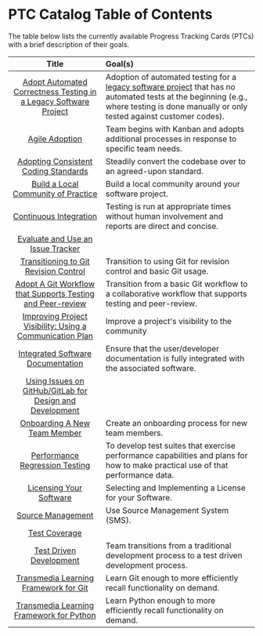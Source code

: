 # PTC Catalog Table of Contents

 The table below lists the currently available Progress Tracking Cards (PTCs) with a brief description of their goals.

 | Title | Goal(s) |
 |:-----:|:--------|
| [Adopt Automated Correctness Testing in a Legacy Software Project](AdoptAutomatedCorrectnessTestingInLegacySoftwareProject.md) | Adoption of automated testing for a [legacy software project](https://bssw.io/items/working-effectively-with-legacy-code) that has no automated tests at the beginning (e.g., where testing is done manually or only tested against customer codes). | 
| [Agile Adoption](AgileAdoption.md) | Team begins with Kanban and adopts additional processes in response to specific team needs. | 
| [Adopting Consistent Coding Standards](CodingStandards.md) | Steadily convert the codebase over to an agreed-upon standard. | 
| [Build a Local Community of Practice](CommunityBuilding.md) | Build a local community around your software project. | 
| [Continuous Integration](ContinuousIntegration.md) | Testing is run at appropriate times without human involvement and reports are direct and concise. | 
| [Evaluate and Use an Issue Tracker](EvaluateAndUseAnIssueTracker.md) |  | 
| [Transitioning to Git Revision Control](GitRevisionControl.md) | Transition to using Git for revision control and basic Git usage. | 
| [Adopt A Git Workflow that Supports Testing and Peer-review](GitWorkflow.md) | Transition from a basic Git workflow to a collaborative workflow that supports testing and peer-review. | 
| [Improving Project Visibility: Using a Communication Plan](ImprovingProjectVisibility.md) | Improve a project's visibility to the community | 
| [Integrated Software Documentation](IntegratedSoftwareDocumentation.md) | Ensure that the user/developer documentation is fully integrated with the associated software. | 
| [Using Issues on GitHub/GitLab for Design and Development](IssuesForDesign.md) |  | 
| [Onboarding A New Team Member](OnboardingANewTeamMember.md) | Create an onboarding process for new team members. | 
| [Performance Regression Testing](PerformanceRegressionTesting.md) | To develop test suites that exercise performance capabilities and plans for how to make practical use of that performance data. | 
| [Licensing Your Software](SoftwareLicensing.md) | Selecting and Implementing a License for your Software. | 
| [Source Management](SourceManagement.md) | Use Source Management System (SMS). | 
| [Test Coverage](TestCoverage.md) |  | 
| [Test Driven Development](TestDrivenDevelopment.md) | Team transitions from a traditional development process to a test driven development process. | 
| [Transmedia Learning Framework for Git](TransmediaLearningForGit.md) | Learn Git enough to more efficiently recall functionality on demand. | 
| [Transmedia Learning Framework for Python](TransmediaLearningForPython.md) | Learn Python enough to more efficiently recall functionality on demand. | 
